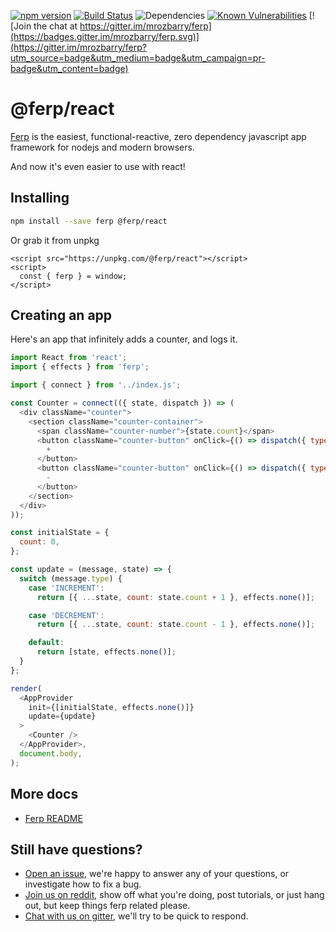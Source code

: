 [![npm version](https://badge.fury.io/js/@ferp/react.svg)](https://badge.fury.io/js/@ferp/react)
[![Build Status](https://travis-ci.org/ferp-js/react.svg?branch=master)](https://travis-ci.org/ferp-js/ferp)
![Dependencies](https://david-dm.org/ferp-js/react.svg)
[![Known Vulnerabilities](https://snyk.io/test/github/ferp-js/react/badge.svg)](https://snyk.io/test/github/ferp-js/react)
[![Join the chat at https://gitter.im/mrozbarry/ferp](https://badges.gitter.im/mrozbarry/ferp.svg)](https://gitter.im/mrozbarry/ferp?utm_source=badge&utm_medium=badge&utm_campaign=pr-badge&utm_content=badge)

# @ferp/react

[Ferp](https://github.com/ferp-js/ferp) is the easiest, functional-reactive, zero dependency javascript app framework for nodejs and modern browsers.

And now it's even easier to use with react!

## Installing

```bash
npm install --save ferp @ferp/react
```

Or grab it from unpkg

```
<script src="https://unpkg.com/@ferp/react"></script>
<script>
  const { ferp } = window;
</script>
```

## Creating an app

Here's an app that infinitely adds a counter, and logs it.

```javascript
import React from 'react';
import { effects } from 'ferp';

import { connect } from '../index.js';

const Counter = connect(({ state, dispatch }) => (
  <div className="counter">
    <section className="counter-container">
      <span className="counter-number">{state.count}</span>
      <button className="counter-button" onClick={() => dispatch({ type: 'INCREMENT' })}>
        +
      </button>
      <button className="counter-button" onClick={() => dispatch({ type: 'DECREMENT' })}>
        -
      </button>
    </section>
  </div>
));

const initialState = {
  count: 0,
};

const update = (message, state) => {
  switch (message.type) {
    case 'INCREMENT':
      return [{ ...state, count: state.count + 1 }, effects.none()];

    case 'DECREMENT':
      return [{ ...state, count: state.count - 1 }, effects.none()];

    default:
      return [state, effects.none()];
  }
};

render(
  <AppProvider
    init={[initialState, effects.none()]}
    update={update}
  >
    <Counter />
  </AppProvider>,
  document.body,
);
```
## More docs

 - [Ferp README](https://github.com/ferp-js/ferp)

## Still have questions?

 - [Open an issue](https://github.com/ferp-js/ferp-react/issues/new), we're happy to answer any of your questions, or investigate how to fix a bug.
 - [Join us on reddit](https://www.reddit.com/r/ferp), show off what you're doing, post tutorials, or just hang out, but keep things ferp related please.
 - [Chat with us on gitter](https://gitter.im/mrozbarry/ferp), we'll try to be quick to respond.
